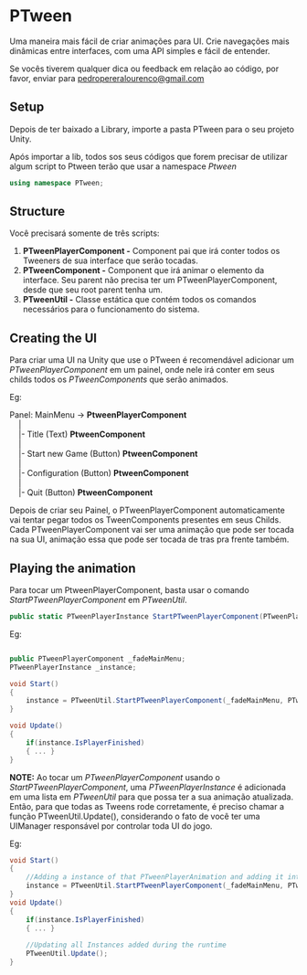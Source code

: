 # PTween

Uma maneira mais fácil de criar animações para UI. Crie navegações mais dinâmicas entre interfaces, com uma API simples e fácil de entender.

Se vocês tiverem qualquer dica ou feedback em relação ao código, por favor, enviar para
pedropereralourenco@gmail.com

## Setup

Depois de ter baixado a Library, importe a pasta PTween para o seu projeto Unity.

Após importar a lib, todos sos seus códigos que forem precisar de utilizar algum script to Ptween terão que usar a namespace <i>Ptween</i>
```cs
using namespace PTween;
```

## Structure

Você precisará somente de três scripts: 
  1. <b>PTweenPlayerComponent -</b> Component pai que irá conter todos os Tweeners de sua interface que serão tocadas.
  2. <b>PTweenComponent -</b> Component que irá animar o elemento da interface. Seu parent não precisa ter um PTweenPlayerComponent, desde que seu root parent tenha um.   
  3. <b>PTweenUtil -</b> Classe estática que contém todos os comandos necessários para o funcionamento do sistema. 
  
## Creating the UI
  
Para criar uma UI na Unity que use o PTween é recomendável adicionar um <i>PTweenPlayerComponent</i> em um painel, onde nele irá conter em seus childs todos os <i>PTweenComponents</i> que serão animados.
 
 Eg:
 
 Panel: MainMenu -> <b>PtweenPlayerComponent</b> <br>
 &nbsp; &nbsp;  | <br>
 &nbsp; &nbsp;  |- Title (Text) <b>PtweenComponent</b> <br>
 &nbsp; &nbsp;  | <br>
 &nbsp; &nbsp;  |- Start new Game (Button) <b>PtweenComponent</b> <br>
 &nbsp; &nbsp;  | <br>
 &nbsp; &nbsp;  |- Configuration (Button) <b>PtweenComponent</b> <br>
 &nbsp; &nbsp;  | <br>
 &nbsp; &nbsp;  |- Quit (Button) <b>PtweenComponent</b> <br>
                
 Depois de criar seu Painel, o PTweenPlayerComponent automaticamente vai tentar pegar todos os TweenComponents presentes em seus Childs. 
 Cada PTweenPlayerComponent vai ser uma animação que pode ser tocada na sua UI, animação essa que pode ser tocada de tras pra frente também.
 
 ## Playing the animation
 
 Para tocar um PtweenPlayerComponent, basta usar o comando <i>StartPTweenPlayerComponent</i> em <i>PTweenUtil</i>.
 
 ```cs
public static PTweenPlayerInstance StartPTweenPlayerComponent(PTweenPlayerComponent playerComponent, PTweenAnimationDirection animationDirection);
```
 
 Eg:
 
```cs

public PTweenPlayerComponent _fadeMainMenu;
PTweenPlayerInstance _instance;

void Start()
{
    instance = PTweenUtil.StartPTweenPlayerComponent(_fadeMainMenu, PTweenAnimationDirection.ANIMATE_FORWARD);
}

void Update()
{
    if(instance.IsPlayerFinished)
    { ... }
}
```

<b>NOTE:</b> Ao tocar um <i>PTweenPlayerComponent</i> usando o <i>StartPTweenPlayerComponent</i>, uma <i>PTweenPlayerInstance</i> é adicionada em uma lista em <i>PTweenUtil</i> para que possa ter a sua animação atualizada. Então, para que todas as Tweens rode corretamente, é preciso chamar a função PTweenUtil.Update(), considerando o fato de você ter uma UIManager responsável por controlar toda UI do jogo.<br>

Eg:

```cs
void Start()
{
    //Adding a instance of that PTweenPlayerAnimation and adding it into a list, so it can be updated at PTweenUtil.Update()
    instance = PTweenUtil.StartPTweenPlayerComponent(_fadeMainMenu, PTweenAnimationDirection.ANIMATE_FORWARD);
}
void Update()
{
    if(instance.IsPlayerFinished)
    { ... }
    
    //Updating all Instances added during the runtime
    PTweenUtil.Update();
}
```
